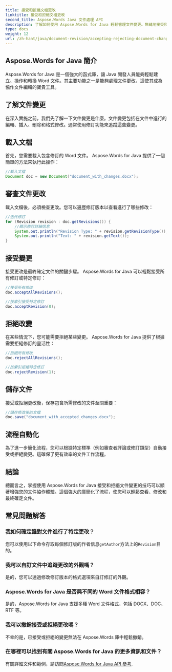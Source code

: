 ```yaml
---
title: 接受和拒絕文檔更改
linktitle: 接受和拒絕文檔更改
second_title: Aspose.Words Java 文件處理 API
description: 了解如何使用 Aspose.Words for Java 輕鬆管理文件變更。無縫地接受和拒絕修訂。
type: docs
weight: 12
url: /zh-hant/java/document-revision/accepting-rejecting-document-changes/
---
```


## Aspose.Words for Java 簡介

Aspose.Words for Java 是一個強大的函式庫，讓 Java 開發人員能夠輕鬆建立、操作和轉換 Word 文件。其主要功能之一是能夠處理文件更改，這使其成為協作文件編輯的寶貴工具。

## 了解文件變更

在深入實施之前，我們先了解一下文件變更是什麼。文件變更包括在文件中進行的編輯、插入、刪除和格式修改。通常使用修訂功能來追蹤這些變更。

## 載入文檔

首先，您需要載入包含修訂的 Word 文件。 Aspose.Words for Java 提供了一個簡單的方法來執行此操作：

```java
//載入文檔
Document doc = new Document("document_with_changes.docx");
```

## 審查文件更改

載入文檔後，必須檢查更改。您可以遍歷修訂版本以查看進行了哪些修改：

```java
//迭代修訂
for (Revision revision : doc.getRevisions()) {
    //顯示修訂詳細信息
    System.out.println("Revision Type: " + revision.getRevisionType());
    System.out.println("Text: " + revision.getText());
}
```

## 接受變更

接受更改是最終確定文件的關鍵步驟。 Aspose.Words for Java 可以輕鬆接受所有修訂或特定修訂：

```java
//接受所有修改
doc.acceptAllRevisions();

//按索引接受特定修訂
doc.acceptRevision(0);
```

## 拒絕改變

在某些情況下，您可能需要拒絕某些變更。 Aspose.Words for Java 提供了根據需要拒絕修訂的靈活性：

```java
//拒絕所有修改
doc.rejectAllRevisions();

//按索引拒絕特定修訂
doc.rejectRevision(1);
```

## 儲存文件

接受或拒絕更改後，保存包含所需修改的文件至關重要：

```java
//儲存修改後的文檔
doc.save("document_with_accepted_changes.docx");
```

## 流程自動化

為了進一步簡化流程，您可以根據特定標準（例如審查者評論或修訂類型）自動接受或拒絕變更。這確保了更有效率的文件工作流程。

## 結論

總而言之，掌握使用 Aspose.Words for Java 接受和拒絕文件變更的技巧可以顯著增強您的文件協作體驗。這個強大的庫簡化了流程，使您可以輕鬆查看、修改和最終確定文件。

## 常見問題解答

### 我如何確定誰對文件進行了特定更改？

您可以使用以下命令存取每個修訂版的作者信息`getAuthor`方法上的`Revision`目的。

### 我可以自訂文件中追蹤更改的外觀嗎？

是的，您可以透過修改修訂版本的格式選項來自訂修訂的外觀。

### Aspose.Words for Java 是否與不同的 Word 文件格式相容？

是的，Aspose.Words for Java 支援多種 Word 文件格式，包括 DOCX、DOC、RTF 等。

### 我可以撤銷接受或拒絕更改嗎？

不幸的是，已接受或拒絕的變更無法在 Aspose.Words 庫中輕鬆撤銷。

### 在哪裡可以找到有關 Aspose.Words for Java 的更多資訊和文件？

有關詳細文件和範例，請訪問[Aspose.Words for Java API 參考](https://reference.aspose.com/words/java/).